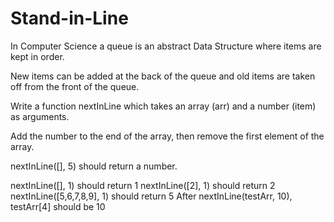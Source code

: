 # Stand-in-Line

In Computer Science a queue is an abstract Data Structure where items are kept in order.

New items can be added at the back of the queue and old items are taken off from the front of the queue.

Write a function nextInLine which takes an array (arr) and a number (item) as arguments.

Add the number to the end of the array, then remove the first element of the array.

nextInLine([], 5) should return a number.
 
nextInLine([], 1) should return 1
nextInLine([2], 1) should return 2
nextInLine([5,6,7,8,9], 1) should return 5
After nextInLine(testArr, 10), testArr[4] should be 10
